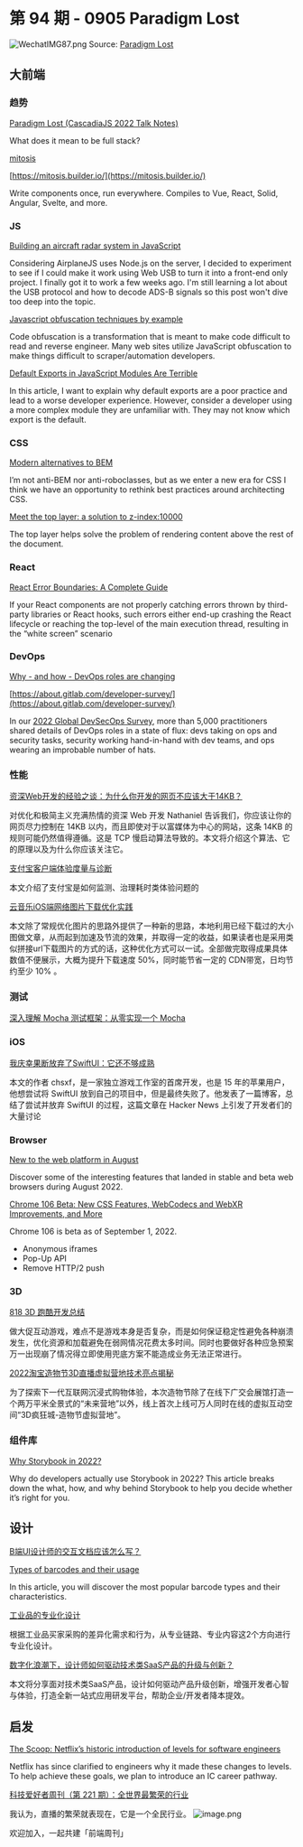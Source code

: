 # 第 94 期 - 0905 Paradigm Lost
![WechatIMG87.png](https://cdn.nlark.com/yuque/0/2022/png/85771/1662339194573-edc07638-a65c-4ca3-8f8a-1f0d44ad94bf.png#clientId=u164f7a19-8ccd-4&crop=0&crop=0&crop=1&crop=1&from=ui&height=317&id=u93afb218&margin=%5Bobject%20Object%5D&name=WechatIMG87.png&originHeight=1266&originWidth=2292&originalType=binary&ratio=1&rotation=0&showTitle=false&size=449255&status=done&style=none&taskId=u381bddf2-4caa-43dc-a0c6-e92421ffdd1&title=&width=573)
Source: [Paradigm Lost](https://docs.google.com/presentation/d/1bGi3KimlbuS0iLG5CCaUnIrzfOno4IbhaZdbI8oBrNQ/edit#slide=id.g149ba0bf215_0_10)
## 大前端
### 趋势
[Paradigm Lost (CascadiaJS 2022 Talk Notes)](https://www.swyx.io/paradigm-lost/)

What does it mean to be full stack?

[mitosis](https://github.com/BuilderIO/mitosis)


[https://mitosis.builder.io/](https://mitosis.builder.io/)

Write components once, run everywhere. Compiles to Vue, React, Solid, Angular, Svelte, and more.

### JS
[Building an aircraft radar system in JavaScript](https://charliegerard.dev/blog/aircraft-radar-system-rtl-sdr-web-usb/)

Considering AirplaneJS uses Node.js on the server, I decided to experiment to see if I could make it work using Web USB to turn it into a front-end only project. I finally got it to work a few weeks ago. I'm still learning a lot about the USB protocol and how to decode ADS-B signals so this post won't dive too deep into the topic.

[Javascript obfuscation techniques by example](https://www.trickster.dev/post/javascript-obfuscation-techniques-by-example/)

Code obfuscation is a transformation that is meant to make code difficult to read and reverse engineer. Many web sites utilize JavaScript obfuscation to make things difficult to scraper/automation developers.

[Default Exports in JavaScript Modules Are Terrible](https://www.lloydatkinson.net/posts/2022/default-exports-in-javascript-modules-are-terrible/)

In this article, I want to explain why default exports are a poor practice and lead to a worse developer experience. However, consider a developer using a more complex module they are unfamiliar with. They may not know which export is the default.

### CSS
[Modern alternatives to BEM](https://daverupert.com/2022/08/modern-alternatives-to-bem/)

I’m not anti-BEM nor anti-roboclasses, but as we enter a new era for CSS I think we have an opportunity to rethink best practices around architecting CSS.

[Meet the top layer: a solution to z-index:10000](https://developer.chrome.com/blog/what-is-the-top-layer/)

The top layer helps solve the problem of rendering content above the rest of the document.

### React
[React Error Boundaries: A Complete Guide](https://meticulous.ai/blog/react-error-boundaries-complete-guide/)

If your React components are not properly catching errors thrown by third-party libraries or React hooks, such errors either end-up crashing the React lifecycle or reaching the top-level of the main execution thread, resulting in the “white screen” scenario

### DevOps
[Why - and how - DevOps roles are changing](https://about.gitlab.com/blog/2022/08/31/the-changing-roles-in-devsecops/)


[https://about.gitlab.com/developer-survey/](https://about.gitlab.com/developer-survey/)

In our [2022 Global DevSecOps Survey](https://about.gitlab.com/developer-survey/), more than 5,000 practitioners shared details of DevOps roles in a state of flux: devs taking on ops and security tasks, security working hand-in-hand with dev teams, and ops wearing an improbable number of hats.

### 性能
[资深Web开发的经验之谈：为什么你开发的网页不应该大于14KB？](https://mp.weixin.qq.com/s/PxSMjOxJWlpLxdvTM4jLWQ)

对优化和极简主义充满热情的资深 Web 开发 Nathaniel 告诉我们，你应该让你的网页尽力控制在 14KB 以内，而且即使对于以富媒体为中心的网站，这条 14KB 的规则可能仍然值得遵循。这是 TCP 慢启动算法导致的。本文将介绍这个算法、它的原理以及为什么你应该关注它。

[支付宝客户端体验度量与诊断](https://mp.weixin.qq.com/s/AFdgPD69D0xj5Xu9m_PIVQ)

本文介绍了支付宝是如何监测、治理耗时类体验问题的

[云音乐iOS端网络图片下载优化实践](https://mp.weixin.qq.com/s/R1XLp9hjHDBdYcOI6w8psw)

本文除了常规优化图片的思路外提供了一种新的思路，本地利用已经下载过的大小图做文章，从而起到加速及节流的效果，并取得一定的收益，如果读者也是采用类似拼接url下载图片的方式的话，这种优化方式可以一试。全部做完取得成果具体数值不便展示，大概为提升下载速度 50%，同时能节省一定的 CDN带宽，日均节约至少 10% 。

### 测试
[深入理解 Mocha 测试框架：从零实现一个 Mocha](https://mp.weixin.qq.com/s/VMGSf-nsy3P1GOZioccMXw)


### iOS
[我庆幸果断放弃了SwiftUI：它还不够成熟](https://mp.weixin.qq.com/s/ov7dRn2ksFklSQa_CsJuEg)

本文的作者 chsxf，是一家独立游戏工作室的首席开发，也是 15 年的苹果用户，他想尝试将 SwiftUI 放到自己的项目中，但是最终失败了。他发表了一篇博客，总结了尝试并放弃 SwiftUI 的过程，这篇文章在 Hacker News 上引发了开发者们的大量讨论

### Browser
[New to the web platform in August](https://web.dev/web-platform-08-2022/)

Discover some of the interesting features that landed in stable and beta web browsers during August 2022.

[Chrome 106 Beta: New CSS Features, WebCodecs and WebXR Improvements, and More](https://blog.chromium.org/2022/09/chrome-106-beta-new-css-features.html)

Chrome 106 is beta as of September 1, 2022.

- Anonymous iframes
- Pop-Up API
- Remove HTTP/2 push

### 3D
[818 3D 跑酷开发总结](https://mp.weixin.qq.com/s/bF81UWe2UN71ODLyLioudA)

做大促互动游戏，难点不是游戏本身是否复杂，而是如何保证稳定性避免各种崩溃发生，优化资源和加载避免在弱网情况花费太多时间。同时也要做好各种应急预案万一出现崩了情况得立即使用兜底方案不能造成业务无法正常进行。

[2022淘宝造物节3D直播虚拟营地技术亮点揭秘](https://mp.weixin.qq.com/s/xNKAra5MM4cjMamxhF23uA)

为了探索下一代互联网沉浸式购物体验，本次造物节除了在线下广交会展馆打造一个两万平⽶全景式的“未来营地”以外，线上首次上线可万人同时在线的虚拟互动空间“3D疯狂城-造物节虚拟营地”。

### 组件库
[Why Storybook in 2022?](https://medium.com/storybookjs/why-storybook-in-2022-53bc2f0f38b8)

Why do developers actually use Storybook in 2022? This article breaks down the what, how, and why behind Storybook to help you decide whether it’s right for you.

## 设计
[B端UI设计师的交互文档应该怎么写？](https://mp.weixin.qq.com/s/1dJqVbrqdtsZLiSJ-BVvMw)


[Types of barcodes and their usage](https://scanbot.io/blog/types-of-barcodes/)

In this article, you will discover the most popular barcode types and their characteristics.

[工业品的专业化设计](https://mp.weixin.qq.com/s/Ldh9BFEMP-6vye7Hd-TUdw)

根据工业品买家采购的差异化需求和行为，从专业链路、专业内容这2个方向进行专业化设计。

[数字化浪潮下，设计师如何驱动技术类SaaS产品的升级与创新？](https://mp.weixin.qq.com/s/ioCRUVQEZCQyyfdpfSsm0Q)

本文将分享面对技术类SaaS产品，设计如何驱动产品升级创新，增强开发者心智与体验，打造全新一站式应用研发平台，帮助企业/开发者降本提效。

## 启发
[The Scoop: Netflix’s historic introduction of levels for software engineers](https://blog.pragmaticengineer.com/netflix-levels/)

Netflix has since clarified to engineers why it made these changes to levels. To help achieve these goals, we plan to introduce an IC career pathway.

[科技爱好者周刊（第 221 期）：全世界最繁荣的行业](http://www.ruanyifeng.com/blog/2022/09/weekly-issue-221.html)

我认为，直播的繁荣就表现在，它是一个全民行业。
![image.png](https://cdn.nlark.com/yuque/0/2020/png/85771/1605930034828-7fc81343-651f-4a15-8465-eebe5a23cf61.png#crop=0&crop=0&crop=1&crop=1&height=31&id=C5Hpa&margin=%5Bobject%20Object%5D&name=image.png&originHeight=90&originWidth=2186&originalType=binary&ratio=1&rotation=0&showTitle=false&size=14325&status=done&style=none&title=&width=746)


欢迎加入，一起共建「前端周刊」

